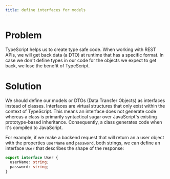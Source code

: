 ```yaml
---
title: define interfaces for models
---
```


# Problem

TypeScript helps us to create type safe code. When working with REST APIs, we will get back data (a DTO) at runtime that has a specific format. In case we don't define types in our code for the objects we expect to get back, we lose the benefit of TypeScript.

# Solution

We should define our models or DTOs (Data Transfer Objects) as interfaces instead of classes. Interfaces are virtual structures that only exist within the context of TypeScript. This means an interface does not generate code whereas a class is primarily syntactical sugar over JavaScript's existing prototype-based inheritance. Consequently, a class generates code when it's compiled to JavaScript.

For example, if we make a backend request that will return an a user object with the properties `userName` and `password`, both strings, we can define an interface `User` that describes the shape of the response:

```ts
export interface User {
  userName: string;
  password: string;
}
```
